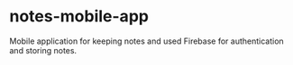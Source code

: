# notes-mobile-app
Mobile application for keeping notes and used Firebase for authentication and storing notes.
